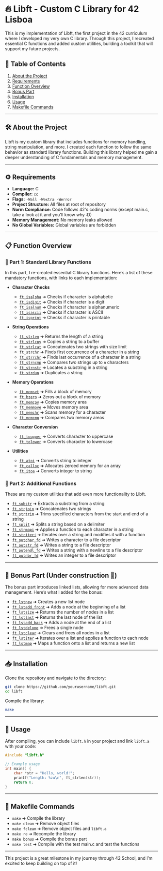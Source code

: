 # 🔥 Libft - Custom C Library for 42 Lisboa

This is my implementation of Libft, the first project in the 42 curriculum where I developed my very own C library. Through this project, I recreated essential C functions and added custom utilities, building a toolkit that will support my future projects.

## 📑 Table of Contents
1. [About the Project](#-about-the-project)
2. [Requirements](#-requirements)
3. [Function Overview](#-function-overview)
4. [Bonus Part](#-bonus-part)
5. [Installation](#-installation)
6. [Usage](#-usage)
7. [Makefile Commands](#-makefile-commands)

---

## 🛠️ About the Project

Libft is my custom library that includes functions for memory handling, string manipulation, and more. I created each function to follow the same behavior as standard library functions. Building this library helped me gain a deeper understanding of C fundamentals and memory management.

---

## ⚙️ Requirements

- **Language:** C
- **Compiler:** `cc`
- **Flags:** `-Wall -Wextra -Werror`
- **Project Structure:** All files at root of repository
- **Norm Compliance:** Code follows 42's coding norms (except main.c, take a look at it and you'll know why :D)
- **Memory Management:** No memory leaks allowed
- **No Global Variables:** Global variables are forbidden

---

## 📋 Function Overview

### 🔹 Part 1: Standard Library Functions

In this part, I re-created essential C library functions. Here’s a list of these mandatory functions, with links to each implementation:

- **Character Checks**
  - [`ft_isalpha`](./ft_isalpha.c) ➜ Checks if character is alphabetic
  - [`ft_isdigit`](./ft_isdigit.c) ➜ Checks if character is a digit
  - [`ft_isalnum`](./ft_isalnum.c) ➜ Checks if character is alphanumeric
  - [`ft_isascii`](./ft_isascii.c) ➜ Checks if character is ASCII
  - [`ft_isprint`](./ft_isprint.c) ➜ Checks if character is printable

- **String Operations**
  - [`ft_strlen`](./ft_strlen.c) ➜ Returns the length of a string
  - [`ft_strlcpy`](./ft_strlcpy.c) ➜ Copies a string to a buffer
  - [`ft_strlcat`](./ft_strlcat.c) ➜ Concatenates two strings with size limit
  - [`ft_strchr`](./ft_strchr.c) ➜ Finds first occurrence of a character in a string
  - [`ft_strrchr`](./ft_strrchr.c) ➜ Finds last occurrence of a character in a string
  - [`ft_strncmp`](./ft_strncmp.c) ➜ Compares two strings up to `n` characters
  - [`ft_strnstr`](./ft_strnstr.c) ➜ Locates a substring in a string
  - [`ft_strdup`](./ft_strdup.c) ➜ Duplicates a string

- **Memory Operations**
  - [`ft_memset`](./ft_memset.c) ➜ Fills a block of memory
  - [`ft_bzero`](./ft_bzero.c) ➜ Zeros out a block of memory
  - [`ft_memcpy`](./ft_memcpy.c) ➜ Copies memory area
  - [`ft_memmove`](./ft_memmove.c) ➜ Moves memory area
  - [`ft_memchr`](./ft_memchr.c) ➜ Scans memory for a character
  - [`ft_memcmp`](./ft_memcmp.c) ➜ Compares two memory areas

- **Character Conversion**
  - [`ft_toupper`](./ft_toupper.c) ➜ Converts character to uppercase
  - [`ft_tolower`](./ft_tolower.c) ➜ Converts character to lowercase

- **Utilities**
  - [`ft_atoi`](./ft_atoi.c) ➜ Converts string to integer
  - [`ft_calloc`](./ft_calloc.c) ➜ Allocates zeroed memory for an array
  - [`ft_itoa`](./ft_itoa.c) ➜ Converts integer to string

### 🔹 Part 2: Additional Functions

These are my custom utilities that add even more functionality to Libft.

- [`ft_substr`](./ft_substr.c) ➜ Extracts a substring from a string
- [`ft_strjoin`](./ft_strjoin.c) ➜ Concatenates two strings
- [`ft_strtrim`](./ft_strtrim.c) ➜ Trims specified characters from the start and end of a string
- [`ft_split`](./ft_split.c) ➜ Splits a string based on a delimiter
- [`ft_strmapi`](./ft_strmapi.c) ➜ Applies a function to each character in a string
- [`ft_striteri`](./ft_striteri.c) ➜ Iterates over a string and modifies it with a function
- [`ft_putchar_fd`](./ft_putchar_fd.c) ➜ Writes a character to a file descriptor
- [`ft_putstr_fd`](./ft_putstr_fd.c) ➜ Writes a string to a file descriptor
- [`ft_putendl_fd`](./ft_putendl_fd.c) ➜ Writes a string with a newline to a file descriptor
- [`ft_putnbr_fd`](./ft_putnbr_fd.c) ➜ Writes an integer to a file descriptor

---

## 🌟 Bonus Part (Under construction 🚧)

The bonus part introduces linked lists, allowing for more advanced data management. Here’s what I added for the bonus:

- [`ft_lstnew`](./ft_lstnew.c) ➜ Creates a new list node
- [`ft_lstadd_front`](./ft_lstadd_front.c) ➜ Adds a node at the beginning of a list
- [`ft_lstsize`](./ft_lstsize.c) ➜ Returns the number of nodes in a list
- [`ft_lstlast`](./ft_lstlast.c) ➜ Returns the last node of the list
- [`ft_lstadd_back`](./ft_lstadd_back.c) ➜ Adds a node at the end of a list
- [`ft_lstdelone`](./ft_lstdelone.c) ➜ Frees a single node
- [`ft_lstclear`](./ft_lstclear.c) ➜ Clears and frees all nodes in a list
- [`ft_lstiter`](./ft_lstiter.c) ➜ Iterates over a list and applies a function to each node
- [`ft_lstmap`](./ft_lstmap.c) ➜ Maps a function onto a list and returns a new list

---

## 📥 Installation

Clone the repository and navigate to the directory:

```bash
git clone https://github.com/yourusername/libft.git
cd libft
```

Compile the library:

```bash
make
```

---

## 🚀 Usage

After compiling, you can include `libft.h` in your project and link `libft.a` with your code:

```c
#include "libft.h"

// Example usage
int main() {
    char *str = "Hello, world!";
    printf("Length: %zu\n", ft_strlen(str));
    return 0;
}
```

---

## 📝 Makefile Commands

- `make` ➜ Compile the library
- `make clean` ➜ Remove object files
- `make fclean` ➜ Remove object files and `libft.a`
- `make re` ➜ Recompile the library
- `make bonus` ➜ Compile the bonus part
- `make test` ➜ Compile with the test main.c and test the functions

---

This project is a great milestone in my journey through 42 School, and I’m excited to keep building on top of it!
